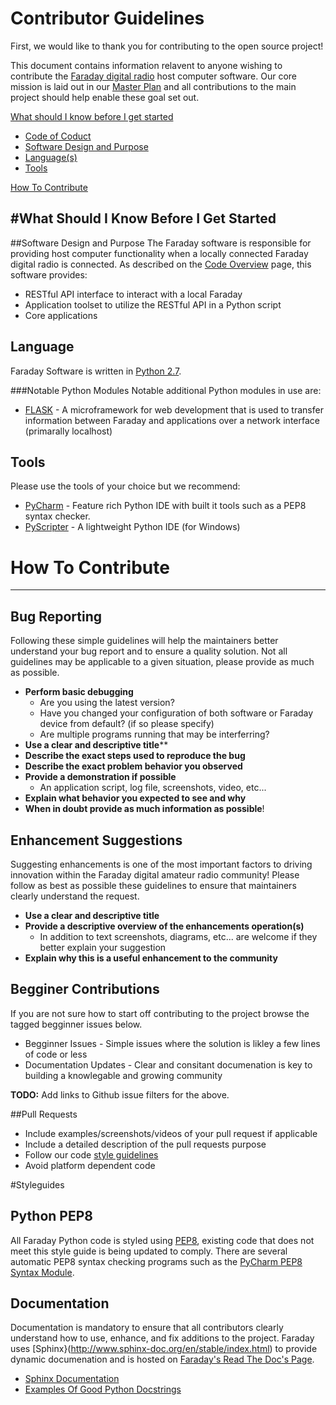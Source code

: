 # Contributor Guidelines

First, we would like to thank you for contributing to the open source project!

This document contains information relavent to anyone wishing to contribute the [Faraday digital radio](https://faradayrf.com) host computer software. Our core mission is laid out in our [Master Plan](https://faradayrf.com/faradayrf-master-plan/) and all contributions to the main project should help enable these goal set out.

[What should I know before I get started](#get_started)

* [Code of Coduct](#code_of_conduct)
* [Software Design and Purpose](#software_design)
* [Language(s)](#language)
* [Tools](#tools)

[How To Contribute](#how_to_contribute)


#What Should I Know Before I Get Started <a name="get_started"></a>
---

##Software Design and Purpose <a name="software_design"></a>
The Faraday software is responsible for providing host computer functionality when a locally connected Faraday digital radio is connected. As described on the [Code Overview](https://faradayrf.com/code/) page, this software provides:

* RESTful API interface to interact with a local Faraday
* Application toolset to utilize the RESTful API in a Python script
* Core applications


## Language <a name="language"></a>
Faraday Software is written in [Python 2.7](https://www.python.org/downloads/).

###Notable Python Modules <a name="notable_python_modules"></a>
Notable additional Python modules in use are:

* [FLASK](http://flask.pocoo.org/) - A microframework for web development that is used to transfer information between Faraday and applications over a network interface (primarally localhost)

## Tools<a name="tools"></a>
Please use the tools of your choice but we recommend:

* [PyCharm](https://www.jetbrains.com/pycharm/?fromMenu) - Feature rich Python IDE with built it tools such as a PEP8 syntax checker.
* [PyScripter](https://sourceforge.net/projects/pyscripter/) - A lightweight Python IDE (for Windows)

# How To Contribute <a name="how_to_contribute"></a>

---

## Bug Reporting <a name="bug_reporting"></a>

Following these simple guidelines will help the maintainers better understand your bug report and to ensure a quality solution. Not all guidelines may be applicable to a given situation, please provide as much as possible.

* **Perform basic debugging**
  * Are you using the latest version?
  * Have you changed your configuration of both software or Faraday device from default? (if so please specify)
  * Are multiple programs running that may be interferring?
* **Use a clear and descriptive title****
* **Describe the exact steps used to reproduce the bug**
* **Describe the exact problem behavior you observed**
* **Provide a demonstration if possible**
  * An application script, log file, screenshots, video, etc...
* **Explain what behavior you expected to see and why**
* **When in doubt provide as much information as possible**!

## Enhancement Suggestions <a name="enhancement_suggestions"></a>

Suggesting enhancements is one of the most important factors to driving innovation within the Faraday digital amateur radio community! Please follow as best as possible these guidelines to ensure that maintainers clearly understand the request.

* **Use a clear and descriptive title**
* **Provide a descriptive overview of the enhancements operation(s)**
  * In addition to text screenshots, diagrams, etc... are welcome if they better explain your suggestion
* **Explain why this is a useful enhancement to the community**


## Begginer Contributions <a name="beginner_contributions"></a>

If you are not sure how to start off contributing to the project browse the tagged begginner issues below.

* Begginner Issues - Simple issues where the solution is likley a few lines of code or less
* Documentation Updates - Clear and consitant documenation is key to building a knowlegable and growing community

**TODO:** Add links to Github issue filters for the above.


##Pull Requests <a name="pull_requests"></a>

* Include examples/screenshots/videos of your pull request if applicable
* Include a detailed description of the pull requests purpose
* Follow our code [style guidelines](#styleguides)
* Avoid platform dependent code
 

#Styleguides <a name="styleguides"></a>

## Python PEP8 <a name="pep8"></a>

All Faraday Python code is styled using [PEP8](https://www.python.org/dev/peps/pep-0008/), existing code that does not meet this style guide is being updated to comply. There are several automatic PEP8 syntax checking programs such as the [PyCharm PEP8 Syntax Module](https://blog.jetbrains.com/pycharm/2013/02/long-awaited-pep-8-checks-on-the-fly-improved-doctest-support-and-more-in-pycharm-2-7/).

## Documentation <a name="documentation"></a>

Documentation is mandatory to ensure that all contributors clearly understand how to use, enhance, and fix additions to the project. Faraday uses [Sphinx}(http://www.sphinx-doc.org/en/stable/index.html) to provide dynamic documenation and is hosted on [Faraday's Read The Doc's Page](http://faraday-software.readthedocs.io/en/latest/).

* [Sphinx Documentation](http://www.sphinx-doc.org/en/stable/contents.html)
* [Examples Of Good Python Docstrings](http://www.sphinx-doc.org/en/stable/ext/example_google.html)
